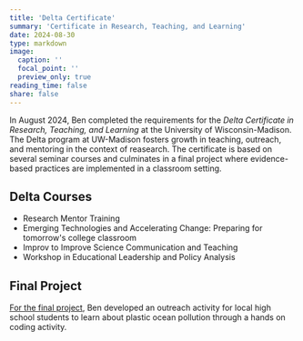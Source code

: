 ```yaml
---
title: 'Delta Certificate'
summary: 'Certificate in Research, Teaching, and Learning'
date: 2024-08-30
type: markdown
image:
  caption: ''
  focal_point: ''
  preview_only: true
reading_time: false
share: false
---
```


In August 2024, Ben completed the requirements for the *Delta Certificate in Research, Teaching, and Learning* at the University of Wisconsin-Madison.  The Delta program at UW-Madison fosters growth in teaching, outreach, and mentoring in the context of reasearch.  The certificate is based on several seminar courses and culminates in a final project where evidence-based practices are implemented in a classroom setting.

## Delta Courses
- Research Mentor Training
- Emerging Technologies and Accelerating Change: Preparing for tomorrow's college classroom
- Improv to Improve Science Communication and Teaching
- Workshop in Educational Leadership and Policy Analysis

## Final Project
[For the final project](/teaching_and_outreach/delta/), Ben developed an outreach activity for local high school students to learn about plastic ocean pollution through a hands on coding activity.